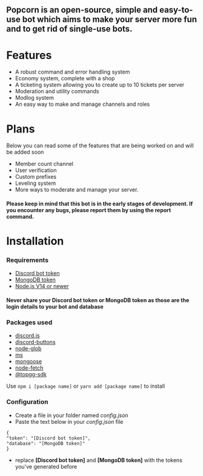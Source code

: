 ## Popcorn is an open-source, simple and easy-to-use bot which aims to make your server more fun and to get rid of single-use bots.

# Features
* A robust command and error handling system
* Economy system, complete with a shop
* A ticketing system allowing you to create up to 10 tickets per server
* Moderation and utility commands
* Modlog system
* An easy way to make and manage channels and roles

# Plans
Below you can read some of the features that are being worked on and will be added soon

* Member count channel
* User verification
* Custom prefixes
* Leveling system
* More ways to moderate and manage your server.

#### Please keep in mind that this bot is in the early stages of development. If you encounter any bugs, please report them by using the report command.


# Installation

### Requirements
* [Discord bot token](https://discord.com/developers/applications)
* [MongoDB token](https://www.mongodb.com/)
* [Node.js V14 or newer](https://nodejs.org/en/)
#### **Never share your Discord bot token or MongoDB token as those are the login details to your bot and database**

### Packages used
* [discord.js](https://github.com/discordjs/discord.js)
* [discord-buttons](https://github.com/AngeloCore/discord-buttons)
* [node-glob](https://github.com/isaacs/node-glob)
* [ms](https://github.com/vercel/ms)
* [mongoose](https://github.com/Automattic/mongoose)
* [node-fetch](https://github.com/node-fetch/node-fetch)
* [@topgg-sdk](https://github.com/top-gg/node-sdk)

Use `npm i [package name]` or `yarn add [package name]` to install

### Configuration
* Create a file in your folder named *config.json*
* Paste the text below in your *config.json* file
```
{
"token": "[Discord bot token]",
"database": "[MongoDB token]"
}
```
* replace **[Discord bot token]** and **[MongoDB token]** with the tokens you've generated before
